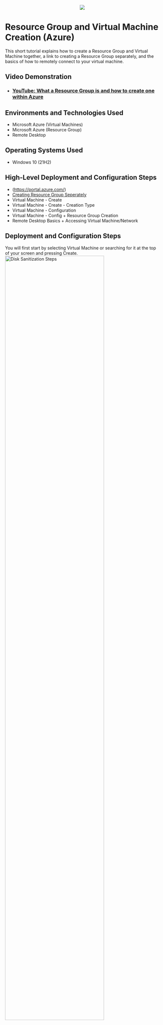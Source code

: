 <p align="center">
<img src="https://i.imgur.com/hnS8d9S.jpg"/>
</p>

<h1>Resource Group and Virtual Machine Creation (Azure)</h1>
This short tutorial explains how to create a Resource Group and Virtual Machine together, a link to creating a Resource Group separately, and the basics of
how to remotely connect to your virtual machine.<br />


<h2>Video Demonstration</h2>

- ### [YouTube: What a Resource Group is and how to create one within Azure](https://www.youtube.com/watch?v=lafIQLYC7Ss)

<h2>Environments and Technologies Used</h2>

- Microsoft Azure (Virtual Machines)
- Microsoft Azure (Resource Group)
- Remote Desktop

<h2>Operating Systems Used </h2>

- Windows 10 (21H2)

<h2>High-Level Deployment and Configuration Steps</h2>

- (https://portal.azure.com/)
- [Creating Resource Group Seperately](https://portal.azure.com/#create/Microsoft.ResourceGroup)
- Virtual Machine - Create
- Virtual Machine - Create - Creation Type
- Virtual Machine - Configuration
- Virtual Machine - Config + Resource Group Creation
- Remote Desktop Basics + Accessing Virtual Machine/Network


<h2>Deployment and Configuration Steps</h2>

<p>
You will first start by selecting Virtual Machine or searching for it at the top of your screen and pressing Create.
<img src="https://i.imgur.com/6xcGjK7.png" height="80%" width="80%" alt="Disk Sanitization Steps"/>
</p>
<p>
After pressing create a small drop-down menu will open, please click the first option -"Azure Virtual Machine".
<img src="https://i.imgur.com/BRsJSKY.png" height="80%" width="80%" alt="Disk Sanitization Steps"/>

<br />
Next, you will be sent to a screen to start your Virtual Machine Configuration. Your first task is to select an active
<p>
"Subscription". 
The next task is to select or create a Resource Group, Virtual Machine name, Region, and Operating System.
<p>
<img src="https://i.imgur.com/vci1VQN.png" height="80%" width="80%" alt="Disk Sanitization Steps"/>
</p>
 Create the name for your Resource Group here, remember that this name is character-sensitive.
<img src="https://i.imgur.com/gEbLxa6.png" height="80%" width="80%" alt="Disk Sanitization Steps"/>
"Image" is where you will select the operating system that you wish to run your Virtual Machine on.
<img src="https://i.imgur.com/agEdyMd.png" height="80%" width="80%" alt="Disk Sanitization Steps"/>
<p>
 After completing the last task you will scroll to the end of the page and select the size of the
 Memory, vcpu, and pricing, after selecting your size you now need to create a username and password.
</p>
 *Note* If you're using a free subscription the options that you are presented with may vary.
 The last thing needed for this page is to check the licensing box at the bottom, please beware that
 if you are using this for production on your own you will need to check if you have the license
 to use the operating system.
<img src="https://i.imgur.com/i50YStC.png" height="80%" width="80%" alt="Disk Sanitization Steps"/>
</p>
As you can tell by the top of this screen there are a lot of different tabs to customize 
your Virtual Machine, if you have configurations that you want to use do so now. **WARNING!!!** Unless you
understand how to configure a virtual machine it's best to use the preset values presented. *Note 
most common changes that are made are to the networking tab.
<img src="https://i.imgur.com/oMBMRSC.png" height="80%" width="80%" alt="Disk Sanitization Steps"/>
<img src="https://i.imgur.com/ChGrJZ1.png" height="80%" width="80%" alt="Disk Sanitization Steps"/>
The first task on this tab is to select a virtual network, your resource group you just created is the
default option the system will use unless there is another or you want to create one. The subnet
and the public IP will be created for you as well. If you have followed the steps you are able to press review
and create.
<img src="https://i.imgur.com/zRrNkGj.png" height="80%" width="80%" alt="Disk Sanitization Steps"/>
<p>
Once accepted you will see this next screen and then you are ready to
create your virtual machine if there are no changes needed select Create.
<img src="https://i.imgur.com/PVkxRXO.png" height="80%" width="80%" alt="Disk Sanitization Steps"/>  
</p>
Once you have selected Create you will see this screen and at this time Azure is creating your Virtual Machine, plug-ins,
add-ons, and any other network connections needed for it to function properly.
<img src="https://i.imgur.com/RP2auTO.png" height="80%" width="80%" alt="Disk Sanitization Steps"/>
<img src="https://i.imgur.com/Esg4qXM.png" height="80%" width="80%" alt="Disk Sanitization Steps"/> 

<h2>Remote Desktop and How to connect to your VM</h2>

<p>
Remote Desktop Connection is a feature of Microsoft Windows that allows a user to remotely access another computer over a network connection.
If you are using a MAC you would need to download:
  
- ### [Microsoft Remote Desktop](https://apps.apple.com/us/app/microsoft-remote-desktop/id1295203466?mt=12)
</p>

- Go to (https://portal.azure.com/) once you have located and or downloaded the remote desktop.
- Access your Virtual Machine page
- Copy your Public IP address
- Use your username and password when creating your VM
- Connect to your Virtual Machine
- Simulate scenarios

<p>
<img src="https://i.imgur.com/EpCycrM.png" height="80%" width="80%" alt="Disk Sanitization Steps"/>
</p>
<p>

</p>
<br />
